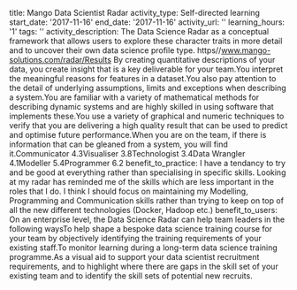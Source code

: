 title: Mango Data Scientist Radar
activity_type: Self-directed learning
start_date: '2017-11-16'
end_date: '2017-11-16'
activity_url: ''
learning_hours: '1'
tags: ''
activity_description: The Data Science Radar as a conceptual framework that allows
  users to explore these character traits in more detail and to uncover their own
  data science profile type. https//www.mango-solutions.com/radar/Results By creating
  quantitative descriptions of your data, you create insight that is a key deliverable
  for your team.You interpret the meaningful reasons for features in a dataset.You
  also pay attention to the detail of underlying assumptions, limits and exceptions
  when describing a system.You are familiar with a variety of mathematical methods
  for describing dynamic systems and are highly skilled in using software that implements
  these.You use a variety of graphical and numeric techniques to verify that you are
  delivering a high quality result that can be used to predict and optimise future
  performance.When you are on the team, if there is information that can be gleaned
  from a system, you will find it.Communicator 4.3Visualiser 3.8Technologist 3.4Data
  Wrangler 4.1Modeller 5.4Programmer 6.2
benefit_to_practice: I have a tendancy to try and be good at everything rather than
  specialising in specific skills. Looking at my radar has reminded me of the skills
  which are less important in the roles that I do. I think I should focus on maintaining
  my Modelling, Programming and Communication skills rather than trying to keep on
  top of all the new different technologies (Docker, Hadoop etc.)
benefit_to_users: On an enterprise level, the Data Science Radar can help team leaders
  in the following waysTo help shape a bespoke data science training course for your
  team by objectively identifying the training requirements of your existing staff.To
  monitor learning during a long-term data science training programme.As a visual
  aid to support your data scientist recruitment requirements, and to highlight where
  there are gaps in the skill set of your existing team and to identify the skill
  sets of potential new recruits.

